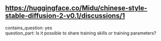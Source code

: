 ## https://huggingface.co/Midu/chinese-style-stable-diffusion-2-v0.1/discussions/1

contains_question: yes  
question_part: Is it possible to share training skills or training parameters?